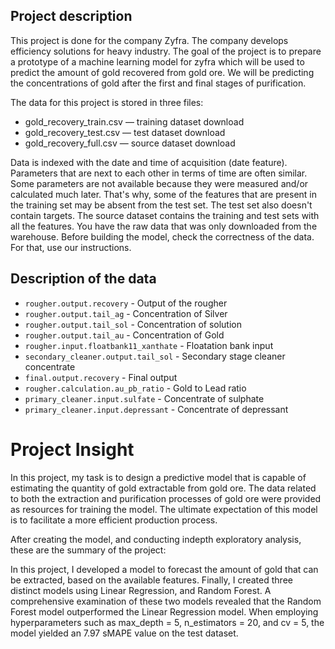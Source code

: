 ## Project description
This project is done for the company Zyfra. The company develops efficiency solutions for heavy industry. The goal of the project is to prepare a prototype of a machine learning model for zyfra which will be used to predict the amount of gold recovered from gold ore. We will be predicting the concentrations of gold after the first and final stages of purification.

The data for this project is stored in three files:

- gold_recovery_train.csv — training dataset download
- gold_recovery_test.csv — test dataset download
- gold_recovery_full.csv — source dataset download

Data is indexed with the date and time of acquisition (date feature). Parameters that are next to each other in terms of time are often similar.
Some parameters are not available because they were measured and/or calculated much later. That's why, some of the features that are present in the training set may be absent from the test set. The test set also doesn't contain targets.
The source dataset contains the training and test sets with all the features.
You have the raw data that was only downloaded from the warehouse. Before building the model, check the correctness of the data. For that, use our instructions.

## Description of the data

- `rougher.output.recovery`  - Output of the rougher
- `rougher.output.tail_ag`   - Concentration of Silver
- `rougher.output.tail_sol`  - Concentration of solution
- `rougher.output.tail_au`   - Concentration of Gold
- `rougher.input.floatbank11_xanthate` - Floatation bank input
- `secondary_cleaner.output.tail_sol`  - Secondary stage cleaner concentrate
- `final.output.recovery`  - Final output
- `rougher.calculation.au_pb_ratio`  - Gold to Lead ratio
- `primary_cleaner.input.sulfate`   - Concentrate of sulphate
- `primary_cleaner.input.depressant` - Concentrate of depressant


# **Project Insight**

In this project, my task is to design a predictive model that is capable of estimating the quantity of gold extractable from gold ore. The data related to both the extraction and purification processes of gold ore were provided as resources for training the model. The ultimate expectation of this model is to facilitate a more efficient production process.

After creating the model, and conducting  indepth exploratory analysis, these are the summary of the project:

In this project, I developed a model to forecast the amount of gold that can be extracted, based on the available features. Finally, I created three distinct models using Linear Regression, and Random Forest. A comprehensive examination of these two models revealed that the Random Forest model outperformed the Linear Regression model. When employing hyperparameters such as max_depth = 5, n_estimators = 20, and cv = 5, the model yielded an 7.97 sMAPE value on the test dataset.

